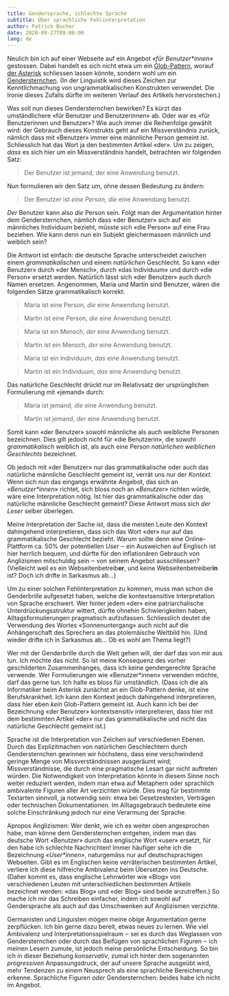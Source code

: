 ```yaml
---
title: Gendersprache, schlechte Sprache
subtitle: Über sprachliche Fehlinterpretation
author: Patrick Bucher
date: 2020-09-27T09:00:00
lang: de
---
```


Neulich bin ich auf einer Webseite auf ein Angebot _«für Benutzer*innen»_
gestossen. Dabei handelt es sich nicht etwa um ein
[Glob-Pattern](https://en.wikipedia.org/wiki/Glob_(programming)), worauf [der
Asterisk](https://www.duden.de/rechtschreibung/Asterisk) schliessen lassen
könnte, sondern wohl um ein
[Gendersternchen](https://de.wikipedia.org/wiki/Gendersternchen). (In der
Linguistik wird dieses Zeichen zur Kenntlichmachung von ungrammatikalischen
Konstrukten verwendet. Die Ironie dieses Zufalls dürfte im weiteren Verlauf des
Artikels hervorstechen.)

Was soll nun dieses Gendersternchen bewirken? Es kürzt das umständlichere «für
Benutzer und Benutzerinnen» ab. Oder war es «für Benutzerinnen und Benutzer»?
Wie auch immer die Reihenfolge gewählt wird: der Gebrauch dieses Konstrukts
geht auf ein Missverständnis zurück, nämlich dass mit «Benutzer» immer eine
männliche Person gemeint ist. Schliesslich hat das Wort ja den bestimmten
Artikel «der». Um zu zeigen, _dass_ es sich hier um ein Missverständnis handelt,
betrachten wir folgenden Satz:

> Der Benutzer ist jemand, der eine Anwendung benutzt.

Nun formulieren wir den Satz um, ohne dessen Bedeutung zu ändern:

> Der Benutzer ist _eine Person, die_ eine Anwendung benutzt.

_Der_ Benutzer kann also _die_ Person sein. Folgt man der Argumentation hinter
dem Gendersternchen, nämlich dass «der Benutzer» sich auf ein männliches
Individuum bezieht, müsste sich «die Person» auf eine Frau beziehen. Wie kann
denn nun ein Subjekt gleichermassen männlich und weiblich sein?

Die Antwort ist einfach: die deutsche Sprache unterscheidet zwischen einem
_grammatikalischen_ und einem _natürlichen_ Geschlecht. So kann «der Benutzer»
durch «der Mensch», durch «das Individuum» und durch «die Person» ersetzt
werden. Natürlich lässt sich «der Benutzer» auch durch Namen ersetzen.
Angenommen, Maria und Martin sind Benutzer, wären die folgenden Sätze
grammatikalisch korrekt:

> Maria ist eine Person, _die_ eine Anwendung benutzt.

> Martin ist eine Person, _die_ eine Anwendung benutzt.

> Maria ist ein Mensch, _der_ eine Anwendung benutzt.

> Martin ist ein Mensch, _der_ eine Anwendung benutzt.

> Maria ist ein Individuum, _das_ eine Anwendung benutzt.

> Martin ist ein Individuum, _das_ eine Anwendung benutzt.

Das natürliche Geschlecht drückt nur im Relativsatz der ursprünglichen
Formulierung mit «jemand» durch:

> Maria ist jemand, _die_ eine Anwendung benutzt.

> Martin ist jemand, _der_ eine Anwendung benutzt.

Somit kann «der Benutzer» sowohl männliche als auch weibliche Personen
bezeichnen. Dies gilt jedoch nicht für «die Benutzerin», die sowohl
_grammatikalisch_ weiblich ist, als auch eine Person _natürlichen weiblichen
Geschlechts_ bezeichnet.

Ob jedoch mit «der Benutzer» nur das grammatikalische oder auch das natürliche
männliche Geschlecht gemeint ist, verrät uns nur der _Kontext_. Wenn sich nun
das eingangs erwähnte Angebot, das sich an _«Benutzer*innen»_ richtet, sich
bloss noch an _«Benutzer»_ richten würde, wäre eine Interpretation nötig. Ist
hier das grammatikalische oder das natürliche männliche Geschlecht gemeint?
Diese Antwort muss sich _der Leser_ selber überlegen.

Meine Interpretation der Sache ist, dass die meisten Leute den Kontext
dahingehend interpretieren, dass sich das Wort «der» nur auf das
grammatikalische Geschlecht bezieht. Warum sollte denn eine Online-Plattform ca.
50% der potentiellen _User_ ‒ ein Ausweichen auf Englisch ist hier herrlich
bequem, und dürfte für den inflationären Gebrauch von Anglizismen mitschuldig
sein ‒ von seinem Angebot ausschliessen? (Vielleicht weil es ein
Webseitenbetreib**er**, und keine Webseitenbetreiber**in** ist? Doch ich
drifte in Sarkasmus ab…)

Um zu einer solchen Fehlinterpretation zu kommen, muss man schon die
Genderbrille aufgesetzt haben, welche die kontextsensitive Interpretation von
Sprache erschwert. Wer hinter jedem «der» eine patriarchalische
Unterdrückungsstruktur wittert, dürfte ohnehin Schwierigkeiten haben,
Alltagsformulierungen pragmatisch aufzufassen. Schliesslich deutet die
Verwendung des Wortes «Sonnenuntergang» auch nicht auf die Anhängerschaft des
Sprechers an das ptolemäische Weltbild hin. (Und wieder drifte ich in Sarkasmus
ab… Ob es wohl am Thema liegt?)

Wer mit der Genderbrille durch die Welt gehen will, der darf das von mir aus
tun. Ich möchte das nicht. So ist meine Konsequenz des vorher geschilderten
Zusammenhanges, dass ich keine gendergerechte Sprache verwende. Wer
Formulierungen wie «Benutzer*innen» verwenden möchte, darf das gerne tun. Ich
halte es bloss für umständlich. (Dass ich die als Informatiker beim Asterisk
zunächst an ein Glob-Pattern denke, ist eine Berufskrankheit. Ich kann den
Kontext jedoch dahingehend interpretieren, dass hier eben _kein_ Glob-Pattern
gemeint ist. Auch kann ich bei der Bezeichnung «der Benutzer» kontextsensitiv
interpretieren, dass hier mit dem bestimmten Artikel «der» nur das
grammatikalische und nicht das natürliche Geschlecht gemeint ist.)

Sprache ist die Interpretation von Zeichen auf verschiedenen Ebenen. Durch das
Explizitmachen von natürlichen Geschlechtern durch Gendersternchen gewinnen wir
höchstens, dass eine verschwindend geringe Menge von Missverständnissen
ausgeräumt wird; Missverständnisse, die durch eine pragmatische Lesart gar nicht
auftreten würden. Die Notwendigkeit von Interpretation könnte in diesem Sinne
noch weiter reduziert werden, indem man etwa auf Metaphern oder sprachlich
ambivalente Figuren aller Art verzichten würde. Dies mag für bestimmte Textarten
sinnvoll, ja notwendig sein: etwa bei Gesetzestexten, Verträgen oder technischen
Dokumentationen. Im Alltagsgebrauch bedeutete eine solche Einschränkung jedoch
nur eine Verarmung der Sprache.

Apropos Anglizismen: Wer denkt, wie ich es weiter oben angesprochen habe, man
könne dem Gendersternchen entgehen, indem man das deutsche Wort «Benutzer» durch
das englische Wort «user» ersetzt, für den habe ich schlechte Nachrichten! Immer
häufiger sehe ich die Bezeichnung _«User*innen»_, naturgemäss nur auf
deutschsprachigen Webseiten. Gibt es im Englischen keine verräterischen
bestimmten Artikel, verliere ich diese hilfreiche Ambivalenz beim Übersetzen ins
Deutsche. (Daher kommt es, dass englische Lehnwörter wie «Blog» von
verschiedenen Leuten mit unterschiedlichen bestimmten Artikeln bezeichnet
werden: «das Blog» und «der Blog» sind beide anzutreffen.) So mache ich mir das
Schreiben einfacher, indem ich sowohl auf Gendersprache als auch auf das
Umschwenken auf Anglizismen verzichte.

Germanisten und Linguisten mögen meine obige Argumentation gerne zerpflücken.
Ich bin gerne dazu bereit, etwas neues zu lernen. Wie viel Ambivalenz und
Interpretationsspielraum ‒ sei es durch das Weglassen von Gendersternchen oder
durch das Beifügen von sprachlichen Figuren ‒ ich meinen Lesern zumute, ist
jedoch meine persönliche Entscheidung. So bin ich in dieser Beziehung
_konservativ_, zumal ich hinter dem sogenannten _progressiven_ Anpassungsdruck,
der auf unsere Sprache ausgeübt wird, mehr Tendenzen zu einem Neusprech als eine
sprachliche Bereicherung erkenne. Sprachliche Figuren _oder_ Gendersternchen:
beides habe ich nicht im Angebot.
